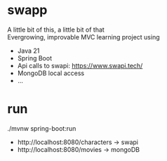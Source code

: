 # swapp
A little bit of this, a little bit of that <br>
Evergrowing, improvable MVC learning project using 
* Java 21
* Spring Boot
* Api calls to swapi: https://www.swapi.tech/
* MongoDB local access
* ...
# run
./mvnw spring-boot:run <br>
* http://localhost:8080/characters -> swapi
* http://localhost:8080/movies -> mongoDB
